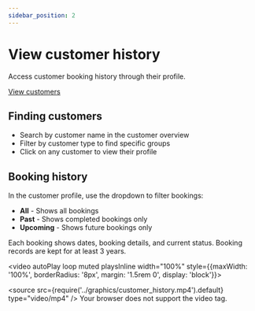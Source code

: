 ```yaml
---
sidebar_position: 2
---
```


# View customer history

Access customer booking history through their profile.

<div class="button-container">
  <a href="https://dashboard.letsbook.app/customers" class="button button--primary" target="_blank" rel="noopener noreferrer">View customers</a>
</div>

## Finding customers

- Search by customer name in the customer overview
- Filter by customer type to find specific groups
- Click on any customer to view their profile

## Booking history

In the customer profile, use the dropdown to filter bookings:

- **All** - Shows all bookings
- **Past** - Shows completed bookings only
- **Upcoming** - Shows future bookings only

Each booking shows dates, booking details, and current status. Booking records are kept for at least 3 years.

<video autoPlay loop muted playsInline width="100%" style={{maxWidth: '100%', borderRadius: '8px', margin: '1.5rem 0', display: 'block'}}>

  <source src={require('../graphics/customer_history.mp4').default} type="video/mp4" />
  Your browser does not support the video tag.
</video>
